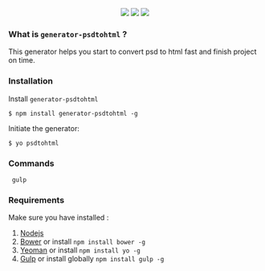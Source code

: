 <p align="center">
  <a target="_blank" href="https://www.npmjs.com/package/generator-psdtohtml"><img src="https://img.shields.io/npm/v/generator-psdtohtml.svg" /></a>
  <a target="_blank" href="https://www.npmjs.com/package/generator-psdtohtml"><img src="https://img.shields.io/npm/dm/generator-psdtohtml.svg" /></a>
  <a target="_blank" href="https://david-dm.org/mentorkadriu/generator-psdtohtml"><img src="https://img.shields.io/david/mentorkadriu/generator-psdtohtml.svg" /></a>
</p>

### What is `generator-psdtohtml` ?

This generator helps you start to convert psd to html fast and finish project on time.

### Installation

Install `generator-psdtohtml`

```
$ npm install generator-psdtohtml -g
```

Initiate the generator:

```
$ yo psdtohtml
```


### Commands

```
 gulp
```

### Requirements

Make sure you have installed : 
1. [Nodejs](http://nodejs.com)
2. [Bower](http://bower.io) or install `npm install bower -g`
2. [Yeoman](http://yeomain.io) or install `npm install yo -g`
3. [Gulp](http://gulpjs.com) or install globally `npm install gulp -g`